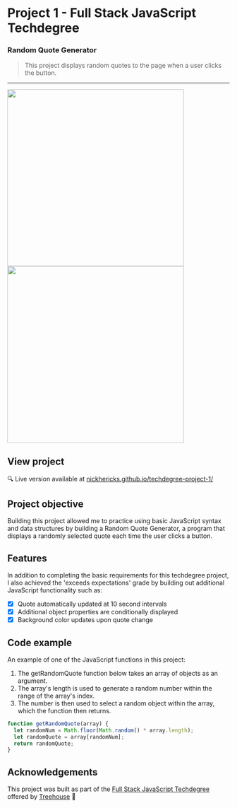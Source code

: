 # Project 1 - Full Stack JavaScript Techdegree
### Random Quote Generator
> This project displays random quotes to the page when a user clicks the button.

***

<img src="https://res.cloudinary.com/dtqevfsxh/image/upload/v1550087279/portfolio/random-quote-generator-mobile.png" height="400px"><img src="https://res.cloudinary.com/dtqevfsxh/image/upload/v1550086727/portfolio/random-quote-generator.png" height="400px">

## View project
 :mag: Live version available at [nickhericks.github.io/techdegree-project-1/](https://nickhericks.github.io/techdegree-project-1/)

 ## Project objective
 Building this project allowed me to practice using basic JavaScript syntax and data structures by building a Random Quote Generator, a program that displays a randomly selected quote each time the user clicks a button.

## Features
In addition to completing the basic requirements for this techdegree project, I also achieved the 'exceeds expectations' grade by building out additional JavaScript functionality such as:

- [x] Quote automatically updated at 10 second intervals
- [x] Additional object properties are conditionally displayed
- [x] Background color updates upon quote change

## Code example
An example of one of the JavaScript functions in this project:
1. The getRandomQuote function below takes an array of objects as an argument.
2. The array's length is used to generate a random number within the range of the array's index.
3. The number is then used to select a random object within the array, which the function then returns.

```javascript
function getRandomQuote(array) {
  let randomNum = Math.floor(Math.random() * array.length);
  let randomQuote = array[randomNum];
  return randomQuote;
}
```

## Acknowledgements
This project was built as part of the [Full Stack JavaScript Techdegree](https://join.teamtreehouse.com/techdegree/) offered by [Treehouse](https://teamtreehouse.com) :raised_hands:
